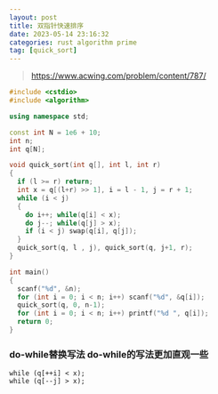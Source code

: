 ```yaml
---
layout: post
title: 双指针快速排序
date: 2023-05-14 23:16:32   
categories: rust algorithm prime
tag: [quick_sort] 
---
```


> https://www.acwing.com/problem/content/787/ 



```c++
#include <cstdio>
#include <algorithm>

using namespace std;

const int N = 1e6 + 10;
int n;
int q[N];

void quick_sort(int q[], int l, int r)
{
  if (l >= r) return;
  int x = q[(l+r) >> 1], i = l - 1, j = r + 1;
  while (i < j)
  {
    do i++; while(q[i] < x);
    do j--; while(q[j] > x);
    if (i < j) swap(q[i], q[j]);
  }
  quick_sort(q, l , j), quick_sort(q, j+1, r);
}

int main()
{
  scanf("%d", &n);
  for (int i = 0; i < n; i++) scanf("%d", &q[i]);
  quick_sort(q, 0, n-1);
  for (int i = 0; i < n; i++) printf("%d ", q[i]);
  return 0;
}
```

### do-while替换写法 do-while的写法更加直观一些
```
while (q[++i] < x);
while (q[--j] > x);
```
